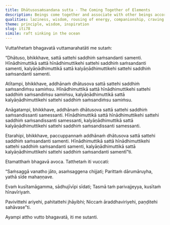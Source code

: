 ```yaml
---
title: Dhātusosaṁsandana sutta - The Coming Together of Elements
description: Beings come together and associate with other beings according to their disposition. Therefore, one should avoid associating with those that are lazy and keep company with the wise.
qualities: laziness, wisdom, rousing of energy, companionship, craving
theme: principle, wisdom, inspiration
slug: iti78
simile: raft sinking in the ocean
---
```


Vuttañhetaṁ bhagavatā vuttamarahatāti me sutaṁ:

“Dhātuso, bhikkhave, sattā sattehi saddhiṁ saṁsandanti samenti. Hīnādhimuttikā sattā hīnādhimuttikehi sattehi saddhiṁ saṁsandanti samenti, kalyāṇādhimuttikā sattā kalyāṇādhimuttikehi sattehi saddhiṁ saṁsandanti samenti.

Atītampi, bhikkhave, addhānaṁ dhātusova sattā sattehi saddhiṁ saṁsandiṁsu samiṁsu. Hīnādhimuttikā sattā hīnādhimuttikehi sattehi saddhiṁ saṁsandiṁsu samiṁsu, kalyāṇādhimuttikā sattā kalyāṇādhimuttikehi sattehi saddhiṁ saṁsandiṁsu samiṁsu.

Anāgatampi, bhikkhave, addhānaṁ dhātusova sattā sattehi saddhiṁ saṁsandissanti samessanti. Hīnādhimuttikā sattā hīnādhimuttikehi sattehi saddhiṁ saṁsandissanti samessanti, kalyāṇādhimuttikā sattā kalyāṇādhimuttikehi sattehi saddhiṁ saṁsandissanti samessanti.

Etarahipi, bhikkhave, paccuppannaṁ addhānaṁ dhātusova sattā sattehi saddhiṁ saṁsandanti samenti. Hīnādhimuttikā sattā hīnādhimuttikehi sattehi saddhiṁ saṁsandanti samenti, kalyāṇādhimuttikā sattā kalyāṇādhimuttikehi sattehi saddhiṁ saṁsandanti samentī”ti.

Etamatthaṁ bhagavā avoca. Tatthetaṁ iti vuccati:

“Saṁsaggā vanatho jāto,
asaṁsaggena chijjati;
Parittaṁ dārumāruyha,
yathā sīde mahaṇṇave.

Evaṁ kusītamāgamma,
sādhujīvīpi sīdati;
Tasmā taṁ parivajjeyya,
kusītaṁ hīnavīriyaṁ.

Pavivittehi ariyehi,
pahitattehi jhāyibhi;
Niccaṁ āraddhaviriyehi,
paṇḍitehi sahāvase”ti.

Ayampi attho vutto bhagavatā, iti me sutanti.
